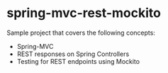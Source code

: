 spring-mvc-rest-mockito
=======================

Sample project that covers the following concepts:

* Spring-MVC
* REST responses on Spring Controllers
* Testing for REST endpoints using Mockito

